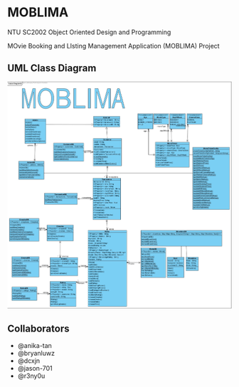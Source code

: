 # MOBLIMA

NTU SC2002 Object Oriented Design and Programming

MOvie Booking and LIsting Management Application (MOBLIMA) Project

## UML Class Diagram

![wow much square](./assets/MOBLIMA.jpg)

## Collaborators

- @anika-tan
- @bryanluwz
- @dcxjn
- @jason-701
- @r3ny0u
